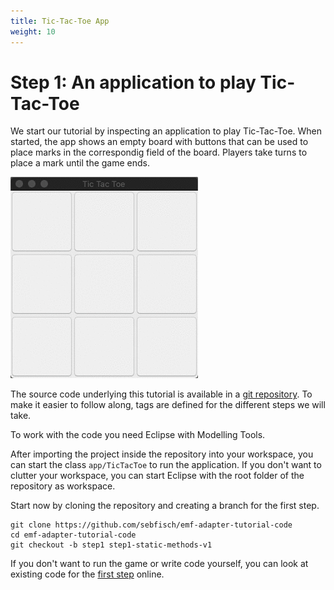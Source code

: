 ```yaml
---
title: Tic-Tac-Toe App
weight: 10
---
```


# Step 1: An application to play Tic-Tac-Toe

We start our tutorial by inspecting an application to play Tic-Tac-Toe.
When started, the app shows an empty board with buttons that can be used to place marks in the correspondig field of the board.
Players take turns to place a mark until the game ends.

![Player O made a mistake and player X has a winning strategy.](tic-tac-toe.gif)

[git repository]: https://github.com/sebfisch/emf-adapter-tutorial-code

The source code underlying this tutorial is available in a [git repository].
To make it easier to follow along, tags are defined for the different steps we will take.

To work with the code you need Eclipse with Modelling Tools.

After importing the project inside the repository into your workspace, you can start the class `app/TicTacToe` to run the application.
If you don't want to clutter your workspace, you can start Eclipse with the root folder of the repository as workspace.

Start now by cloning the repository and creating a branch for the first step.

    git clone https://github.com/sebfisch/emf-adapter-tutorial-code
    cd emf-adapter-tutorial-code
    git checkout -b step1 step1-static-methods-v1

[first step]: https://github.com/sebfisch/emf-adapter-tutorial-code/tree/step1-static-methods-v1/de.sebfisch.tictactoe

If you don't want to run the game or write code yourself, you can look at existing code for the [first step] online.
